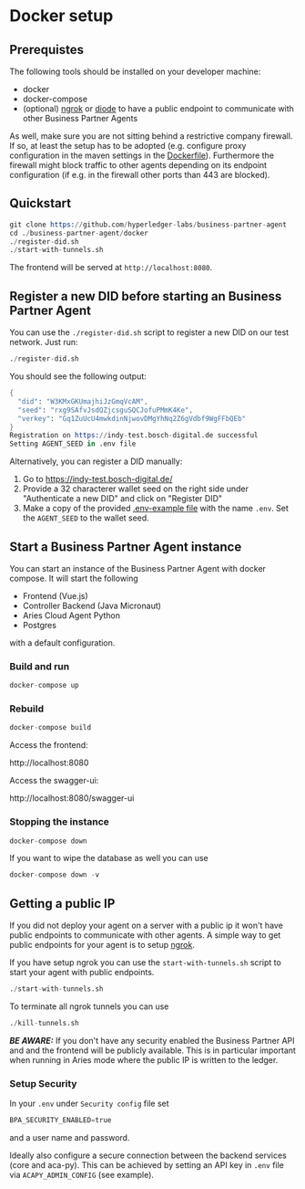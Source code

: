# Docker setup

## Prerequistes

The following tools should be installed on your developer machine:
- docker
- docker-compose
- (optional) [ngrok](https://ngrok.com/) or [diode](https://support.diode.io/) to have a public endpoint to communicate with other Business Partner Agents

As well, make sure you are not sitting behind a restrictive company firewall.
If so, at least the setup has to be adopted (e.g. configure proxy configuration in the maven settings in the [Dockerfile](./Dockerfile)).
Furthermore the firewall might block traffic to other agents depending on its endpoint configuration (if e.g. in the firewall other ports than 443 are blocked).

## Quickstart

```s
git clone https://github.com/hyperledger-labs/business-partner-agent
cd ./business-partner-agent/docker
./register-did.sh
./start-with-tunnels.sh
```
The frontend will be served at `http://localhost:8080`.


## Register a new DID before starting an Business Partner Agent

You can use the `./register-did.sh` script to register a new DID on our test network.
Just run:

```s
./register-did.sh
```

You should see the following output:
```s
{
  "did": "W3KMxGKUmajhiJzGmqVcAM",
  "seed": "rxg9SAfvJsdQZjcsguSQCJofuPMmK4Ke",
  "verkey": "Gq1ZuUcU4mwkdinNjwovDMgYhNq2Z6gVdbf9WgFFbQEb"
}
Registration on https://indy-test.bosch-digital.de successful
Setting AGENT_SEED in .env file
```

Alternatively, you can register a DID manually:

1. Go to https://indy-test.bosch-digital.de/
2. Provide a 32 characterer wallet seed on the right side under "Authenticate a new DID" and click on "Register DID"
3. Make a copy of the provided [.env-example file](.env-example) with the name `.env`. Set the `AGENT_SEED` to the wallet seed.

## Start a Business Partner Agent instance

You can start an instance of the Business Partner Agent with docker compose. It will start the following
- Frontend (Vue.js)
- Controller Backend (Java Micronaut)
- Aries Cloud Agent Python
- Postgres

with a default configuration.

### Build and run
```s
docker-compose up
```

### Rebuild
```s
docker-compose build
```

Access the frontend:

http://localhost:8080

Access the swagger-ui:

http://localhost:8080/swagger-ui

### Stopping the instance
```s
docker-compose down
```

If you want to wipe the database as well you can use

```s
docker-compose down -v
```

## Getting a public IP
If you did not deploy your agent on a server with a public ip it won't have public endpoints to communicate with other agents.
A simple way to get public endpoints for your agent is to setup [ngrok](https://ngrok.com/).

If you have setup ngrok you can use the `start-with-tunnels.sh` script to start your agent with public endpoints.
```s
./start-with-tunnels.sh
```
To terminate all ngrok tunnels you can use
```s
./kill-tunnels.sh
```

***BE AWARE:*** If you don't have any security enabled the Business Partner API and and the frontend will be publicly available. This is in particular important when running in Aries mode where the public IP is written to the ledger.

### Setup Security

In your `.env` under `Security config` file set
```s
BPA_SECURITY_ENABLED=true
```
and a user name and password.

Ideally also configure a secure connection between the backend services (core and aca-py).
This can be achieved by setting an API key in `.env` file via `ACAPY_ADMIN_CONFIG` (see example).